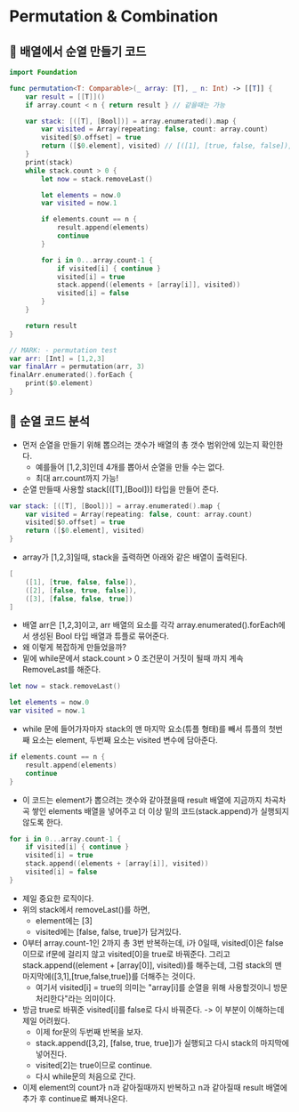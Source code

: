 # Permutation & Combination

## 🍎 배열에서 순열 만들기 코드
```swift
import Foundation

func permutation<T: Comparable>(_ array: [T], _ n: Int) -> [[T]] {
    var result = [[T]]()
    if array.count < n { return result } // 같을때는 가능

    var stack: [([T], [Bool])] = array.enumerated().map {
        var visited = Array(repeating: false, count: array.count)
        visited[$0.offset] = true
        return ([$0.element], visited) // [([1], [true, false, false]), ([2], [false, true, false]), ([3], [false, false, true])]
    }
    print(stack)
    while stack.count > 0 {
        let now = stack.removeLast()

        let elements = now.0
        var visited = now.1

        if elements.count == n {
            result.append(elements)
            continue
        }

        for i in 0...array.count-1 {
            if visited[i] { continue }
            visited[i] = true
            stack.append((elements + [array[i]], visited))
            visited[i] = false
        }
    }

    return result
}

// MARK: - permutation test
var arr: [Int] = [1,2,3]
var finalArr = permutation(arr, 3)
finalArr.enumerated().forEach {
    print($0.element)
}
```
## 🍎 순열 코드 분석
- 먼저 순열을 만들기 위해 뽑으려는 갯수가 배열의 총 갯수 범위안에 있는지 확인한다.
    - 예를들어 [1,2,3]인데 4개를 뽑아서 순열을 만들 수는 없다.
    - 최대 arr.count까지 가능!
- 순열 만들때 사용할 stack[([T],[Bool])] 타입을 만들어 준다.
```swift
var stack: [([T], [Bool])] = array.enumerated().map {
    var visited = Array(repeating: false, count: array.count)
    visited[$0.offset] = true
    return ([$0.element], visited)
}
```
- array가 [1,2,3]일때, stack을 출력하면 아래와 같은 배열이 출력된다.
```swift
[
    ([1], [true, false, false]),
    ([2], [false, true, false]),
    ([3], [false, false, true])
]
```
- 배열 arr은 [1,2,3]이고, arr 배열의 요소를 각각 array.enumerated().forEach에서 생성된 Bool 타입 배열과 튜플로 묶어준다.
- 왜 이렇게 복잡하게 만들었을까?
- 밑에 while문에서 stack.count > 0 조건문이 거짓이 될때 까지 계속 RemoveLast를 해준다.
```swift
let now = stack.removeLast()

let elements = now.0
var visited = now.1
```
- while 문에 들어가자마자 stack의 맨 마지막 요소(튜플 형태)를 빼서 튜플의 첫번째 요소는 element, 두번째 요소는 visited 변수에 담아준다.
```swift
if elements.count == n {
    result.append(elements)
    continue
}
```
- 이 코드는 element가 뽑으려는 갯수와 같아졌을때 result 배열에 지금까지 차곡차곡 쌓인 elements 배열을 넣어주고 더 이상 밑의 코드(stack.append)가 실행되지 않도록 한다.
```swift
for i in 0...array.count-1 {
    if visited[i] { continue }
    visited[i] = true
    stack.append((elements + [array[i]], visited))
    visited[i] = false
}
```
- 제일 중요한 로직이다.
- 위의 stack에서 removeLast()를 하면,
    - element에는 [3]
    - visited에는 [false, false, true]가 담겨있다.
- 0부터 array.count-1인 2까지 총 3번 반복하는데, i가 0일때, visited[0]은 false이므로 if문에 걸리지 않고 visited[0]을 true로 바꿔준다. 그리고 stack.append((element + [array[0]], visited))를 해주는데, 그럼 stack의 맨 마지막에([3,1],[true,false,true])를 더해주는 것이다.
    - 여기서 visited[i] = true의 의미는 "array[i]를 순열을 위해 사용할것이니 방문처리한다"라는 의미이다.
- 방금 true로 바꿔준 visited[i]를 false로 다시 바꿔준다. -> 이 부분이 이해하는데 제일 어려웠다.
    - 이제 for문의 두번째 반복을 보자.
    - stack.append([3,2], [false, true, true])가 실행되고 다시 stack의 마지막에 넣어진다.
    - visited[2]는 true이므로 continue.
    - 다시 while문의 처음으로 간다.
- 이제 element의 count가 n과 같아질때까지 반복하고 n과 같아질때 result 배열에 추가 후 continue로 빠져나온다.

